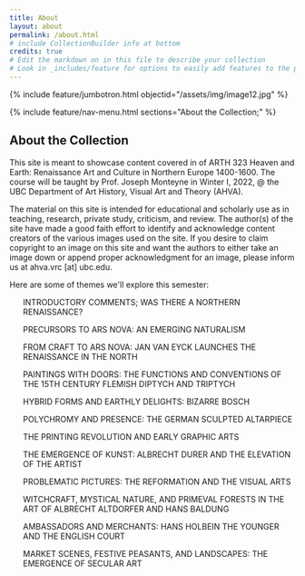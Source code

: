 ```yaml
---
title: About
layout: about
permalink: /about.html
# include CollectionBuilder info at bottom
credits: true
# Edit the markdown on in this file to describe your collection
# Look in _includes/feature for options to easily add features to the page
---
```


{% include feature/jumbotron.html objectid="/assets/img/image12.jpg" %}

{% include feature/nav-menu.html sections="About the Collection;" %}

## About the Collection

This site is meant to showcase content covered in of ARTH 323 Heaven and Earth: Renaissance Art and Culture in Northern Europe
1400-1600. The course will be taught by Prof. Joseph Monteyne in Winter I, 2022, @ the UBC Department of Art History, Visual Art and Theory (AHVA).

The material on this site is intended for educational and scholarly use as in teaching, research, private study, criticism, and review. The author(s) of the site have made a good faith effort to identify and acknowledge content creators of the various images used on the site. If you desire to claim copyright to an image on this site and want the authors to either take an image down or append proper acknowledgment for an image, please inform us at ahva.vrc [at] ubc.edu.

Here are some of themes we'll explore this semester:

<ul>INTRODUCTORY COMMENTS; WAS THERE A NORTHERN RENAISSANCE?</ul>
<ul>PRECURSORS TO ARS NOVA: AN EMERGING NATURALISM</ul>
<ul>FROM CRAFT TO ARS NOVA: JAN VAN EYCK LAUNCHES THE RENAISSANCE IN THE NORTH</ul>
<ul>PAINTINGS WITH DOORS: THE FUNCTIONS AND CONVENTIONS OF THE 15TH CENTURY FLEMISH DIPTYCH AND TRIPTYCH</ul>
<ul>HYBRID FORMS AND EARTHLY DELIGHTS: BIZARRE BOSCH</ul>
<ul>POLYCHROMY AND PRESENCE: THE GERMAN SCULPTED ALTARPIECE</ul>
<ul>THE PRINTING REVOLUTION AND EARLY GRAPHIC ARTS</ul>
<ul>THE EMERGENCE OF KUNST: ALBRECHT DURER AND THE ELEVATION OF THE ARTIST</ul>
<ul>PROBLEMATIC PICTURES: THE REFORMATION AND THE VISUAL ARTS</ul>
<ul>WITCHCRAFT, MYSTICAL NATURE, AND PRIMEVAL FORESTS IN THE ART OF ALBRECHT ALTDORFER AND HANS BALDUNG</ul>
<ul>AMBASSADORS AND MERCHANTS: HANS HOLBEIN THE YOUNGER AND THE ENGLISH COURT</ul>
<ul>MARKET SCENES, FESTIVE PEASANTS, AND LANDSCAPES: THE EMERGENCE OF SECULAR ART </ul>

